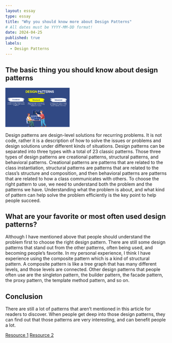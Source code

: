 ```yaml
---
layout: essay
type: essay
title: "Why you should know more about Design Patterns"
# All dates must be YYYY-MM-DD format!
date: 2024-04-25
published: true
labels:
  - Design Patterns
---
```


## The basic thing you should know about design patterns

<img width="200px" class="rounded float-start pe-4" src="../img/Design_patterns.png">

Design patterns are design-level solutions for recurring problems. It is not code, rather it is a description of how to solve the issues or problems and design solutions under different kinds of situations. Design patterns can be separated into three types with a total of 23 classic patterns. Those three types of design patterns are creational patterns, structural patterns, and behavioral patterns. Creational patterns are patterns that are related to the class instantiation, structural patterns are patterns that are related to the class’s structure and composition, and then behavioral patterns are patterns that are related to how a class communicates with others. To choose the right pattern to use, we need to understand both the problem and the patterns we have. Understanding what the problem is about, and what kind of pattern can help solve the problem efficiently is the key point to help people succeed.

## What are your favorite or most often used design patterns?

Although I have mentioned above that people should understand the problem first to choose the right design pattern. There are still some design patterns that stand out from the other patterns, often being used, and becoming people’s favorite. In my personal experience, I think I have experience using the composite pattern which is a kind of structural pattern. A composite pattern is like a tree graph that has many different levels, and those levels are connected. Other design patterns that people often use are the singleton pattern, the builder pattern, the facade pattern, the proxy pattern, the template method pattern, and so on.

## Conclusion

There are still a lot of patterns that aren’t mentioned in this article for readers to discover. When people get deep into those design patterns, they can find out that those patterns are very interesting, and can benefit people a lot.

[Resource 1](https://www.freecodecamp.org/news/the-basic-design-patterns-all-developers-need-to-know/)
[Resource 2](https://newsletter.techworld-with-milan.com/p/how-to-select-a-design-pattern)
